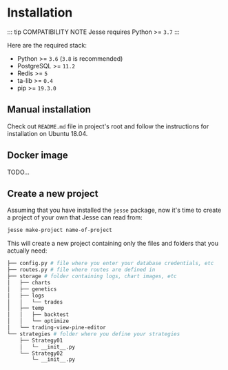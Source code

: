 # Installation

::: tip COMPATIBILITY NOTE
Jesse requires Python >= `3.7`
:::

Here are the required stack:

-   Python >= `3.6` (`3.8` is recommended)
-   PostgreSQL >= `11.2`
-   Redis >= `5`
-   ta-lib >= `0.4`
-   pip >= `19.3.0`

## Manual installation

Check out `README.md` file in project's root and follow the instructions for installation on Ubuntu 18.04.

## Docker image

TODO...

## Create a new project

Assuming that you have installed the `jesse` package, now it's time to create a project of your own that Jesse can read from:

```sh
jesse make-project name-of-project
```

This will create a new project containing only the files and folders that you actually need:

```sh
├── config.py # file where you enter your database credentials, etc
├── routes.py # file where routes are defined in 
├── storage # folder containing logs, chart images, etc
│   ├── charts
│   ├── genetics
│   ├── logs
│   │   └── trades
│   ├── temp
│   │   ├── backtest
│   │   └── optimize
│   └── trading-view-pine-editor
└── strategies # folder where you define your strategies
    ├── Strategy01
    │   └─ __init__.py
    └── Strategy02
        └─ __init__.py
```